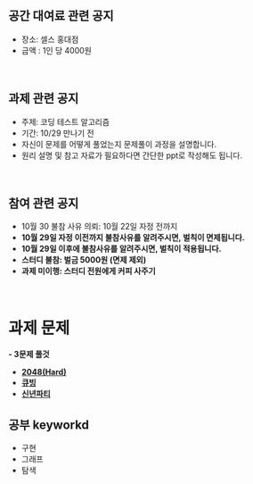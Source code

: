 ## 공간 대여료 관련 공지
- 장소: 셀스 홍대점
- 금액 : 1인 당 4000원

<br>

## 과제 관련 공지
- 주제: 코딩 테스트 알고리즘
- 기간: 10/29 만나기 전
- 자신이 문제를 어떻게 풀었는지 문제풀이 과정을 설명합니다.
- 원리 설명 및 참고 자료가 필요하다면 간단한 ppt로 작성해도 됩니다.

<br>

## 참여 관련 공지
- 10월 30 불참 사유 의뢰: 10월 22일 자정 전까지
- **10월 29일 자정 이전까지 불참사유를 알려주시면, 벌칙이 면제됩니다.**
- **10월 29일 이후에 불참사유를 알려주시면, 벌칙이 적용됩니다.**
- **스터디 불참: 벌금 5000원 (면제 제외)**
- **과제 미이행: 스터디 전원에게 커피 사주기**
<br>

# 과제 문제

**- 3문제 풀것**
- [**2048(Hard)**](https://www.acmicpc.net/problem/12094)
- [**큐빙**](https://www.acmicpc.net/problem/5373)
- [**신년파티**](https://www.acmicpc.net/problem/1623)


## 공부 keyworkd
- 구현 
- 그래프
- 탐색
